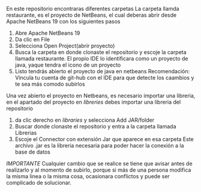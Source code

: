 En este repositorio encontraras diferentes carpetas
La carpeta llamda restaurante, es el proyecto de NetBeans, el cual deberas abrir desde Apache NetBeans 19 con los siguientes pasos
1. Abre Apache NetBeans 19
2. Da clic en File
3. Selecciona Open Project(abrir proyecto)
4. Busca la carpeta en donde clonaste el repositorio y escoje la carpeta llamada restaurante. El propio IDE lo identificara como un proyecto de java, yaque tendra el icono de un proyecto
5. Listo tendrás abierto el proyecto de java en netbeans
Recomendación: Vincula tu cuenta de git-hub con el IDE para que detecte los caambios y te sea más comodo subirlos

Una vez abierto el proyecto en Netbeans, es necesario importar una libreria, en el apartado del proyecto en *libreries* debes importar una libreria del repositorio 
1. da clic derecho en *libraries* y selecciona Add JAR/folder
2. Buscar donde clonaste el repositorio y entra a la carpeta llamada Librerias
3. Escoje el Connector con extensión Jar que aparece en esa carpeta
Este archivo .jar es la libreria necesaria para poder hacer la conexión a la base de datos

*IMPORTANTE*
Cualquier cambio que se realice se tiene que avisar antes de realizarlo y al momento de subirlo, porque si más de una persona modifica la misma linea o la misma cosa, ocasionara conflictos y puede ser
complicado de solucionar.
